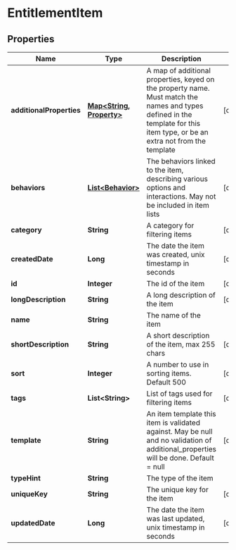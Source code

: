 
# EntitlementItem

## Properties
Name | Type | Description | Notes
------------ | ------------- | ------------- | -------------
**additionalProperties** | [**Map&lt;String, Property&gt;**](Property.md) | A map of additional properties, keyed on the property name.  Must match the names and types defined in the template for this item type, or be an extra not from the template |  [optional]
**behaviors** | [**List&lt;Behavior&gt;**](Behavior.md) | The behaviors linked to the item, describing various options and interactions. May not be included in item lists |  [optional]
**category** | **String** | A category for filtering items |  [optional]
**createdDate** | **Long** | The date the item was created, unix timestamp in seconds |  [optional]
**id** | **Integer** | The id of the item |  [optional]
**longDescription** | **String** | A long description of the item |  [optional]
**name** | **String** | The name of the item | 
**shortDescription** | **String** | A short description of the item, max 255 chars |  [optional]
**sort** | **Integer** | A number to use in sorting items.  Default 500 |  [optional]
**tags** | **List&lt;String&gt;** | List of tags used for filtering items |  [optional]
**template** | **String** | An item template this item is validated against.  May be null and no validation of additional_properties will be done.  Default &#x3D; null |  [optional]
**typeHint** | **String** | The type of the item | 
**uniqueKey** | **String** | The unique key for the item |  [optional]
**updatedDate** | **Long** | The date the item was last updated, unix timestamp in seconds |  [optional]



